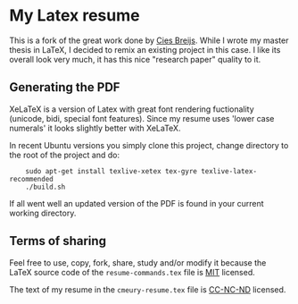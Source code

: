 # My Latex resume

This is a fork of the great work done by [Cies Breijs](https://github.com/cies/resume). While I wrote my master thesis in LaTeX, I decided to remix an existing project in this case. I like its overall look very much, it has this nice "research paper" quality to it.

## Generating the PDF

XeLaTeX is a version of Latex with great font rendering fuctionality (unicode, bidi,
special font features).  Since my resume uses 'lower case numerals' it
looks slightly better with XeLaTeX.

In recent Ubuntu versions you simply clone this project, change
directory to the root of the project and do:

        sudo apt-get install texlive-xetex tex-gyre texlive-latex-recommended
        ./build.sh

If all went well an updated version of the PDF is found in your current working directory.

## Terms of sharing

Feel free to use, copy, fork, share, study and/or modify it because the LaTeX source code of the `resume-commands.tex` file is [MIT](http://en.wikipedia.org/wiki/MIT_License) licensed.

The text of my resume in the `cmeury-resume.tex` file is [CC-NC-ND](http://creativecommons.org/licenses/by-nc-nd/3.0/) licensed.
